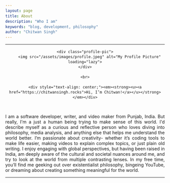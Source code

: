 ```yaml
---
layout: page
title: About
description: "Who I am"
keywords: "blog, development, philosophy"
author: "Chitwan Singh"
---
```


<hr>

<div align="center">

    <div class="profile-pic">
        <img src="/assets/images/profile.jpeg" alt="My Profile Picture" loading="lazy">
    </div>

    <br>

    <div style="text-align: center;"><em><strong><u><a href="https://chitwansingh.rocks">Hi, I’m Chitwan!</a></u></strong></em></div>

</div>

<br>

<div style="text-align:justify">

I am a software developer, writer, and video maker from Punjab, India. But really, I'm a just a human being trying to make sense of this world. I'd describe myself as a curious and reflective person who loves diving into philosophy, media analysis, and anything else that helps me understand the world better. I’m passionate about creativity- whether it’s coding tools to make life easier, making videos to explain complex topics, or just plain old writing. I enjoy engaging with global perspectives, but having been raised in India, am deeply aware of the cultural and societal nuances around me, and try to look at the world from multiple contrasting lenses. In my free time, you’ll find me geeking out over existentialist philosophy, bingeing YouTube, or dreaming about creating something meaningful for the world.

</div>

<hr>
